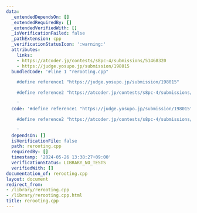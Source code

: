 ```yaml
---
data:
  _extendedDependsOn: []
  _extendedRequiredBy: []
  _extendedVerifiedWith: []
  _isVerificationFailed: false
  _pathExtension: cpp
  _verificationStatusIcon: ':warning:'
  attributes:
    links:
    - https://atcoder.jp/contests/s8pc-4/submissions/51468320
    - https://judge.yosupo.jp/submission/198015
  bundledCode: '#line 1 "rerooting.cpp"

    #define reference1 "https://judge.yosupo.jp/submission/198015"

    #define reference2 "https://atcoder.jp/contests/s8pc-4/submissions/51468320"

    '
  code: '#define reference1 "https://judge.yosupo.jp/submission/198015"

    #define reference2 "https://atcoder.jp/contests/s8pc-4/submissions/51468320"

    '
  dependsOn: []
  isVerificationFile: false
  path: rerooting.cpp
  requiredBy: []
  timestamp: '2024-05-26 13:38:27+09:00'
  verificationStatus: LIBRARY_NO_TESTS
  verifiedWith: []
documentation_of: rerooting.cpp
layout: document
redirect_from:
- /library/rerooting.cpp
- /library/rerooting.cpp.html
title: rerooting.cpp
---
```

